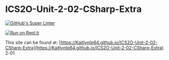 # ICS2O-Unit-2-02-CSharp-Extra

[![GitHub's Super Linter](https://github.com/KaitlynIp64/ICS2O-Unit-2-02-CSharp-Extra/workflows/GitHub's%20Super%20Linter/badge.svg)](https://github.com/KaitlynIp64/ICS2O-Unit-2-02-CSharp-Extra/actions)

[![Run on Repl.it](https://repl.it/badge/github/KaitlynIp64/ICS2O-Unit-2-02-CSharp-Extra)](https://repl.it/github/KaitlynIp64/ICS2O-Unit-2-02-CSharp-Extra)

This site can be found at: [https://KaitlynIp64.github.io/ICS2O-Unit-2-02-CSharp-Extra](https://KaitlynIp64.github.io/ICS2O-Unit-2-02-CSharp-Extra)
2-01
